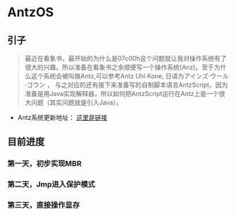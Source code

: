 # AntzOS

## 引子
>最近在看象书，最开始的为什么是07c00h这个问题就让我对操作系统有了很大的兴趣。所以准备在看象书之余顺便写一个操作系统(Anz)。至于为什么这个系统会被叫做Antz,可以参考Antz Uhl Kone, 日语为アインズ·ウール·ゴウン ， 与之对应的还有接下来准备写的自制脚本语言AntzScript，因为准备是用Java实现解释器，所以如何把AntzScript运行在Antz上是一个很大问题（其实问题就是引入Java）。

* Antz系统更新地址： [这里是链接](https://www.cnblogs.com/LexMoon/category/1262287.html)

## 目前进度
### 第一天，初步实现MBR

### 第二天，Jmp进入保护模式

### 第三天，直接操作显存

